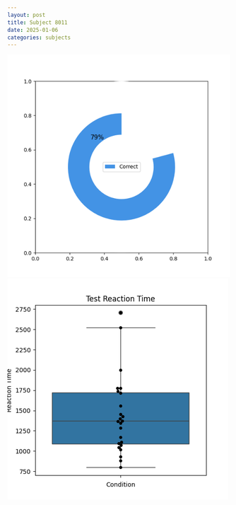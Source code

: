 ```yaml
---
layout: post
title: Subject 8011
date: 2025-01-06
categories: subjects
---
```


![](data/8011/run-26/8011_FN_acc_test.png)
![](data/8011/run-26/8011_FN_rt.png)
